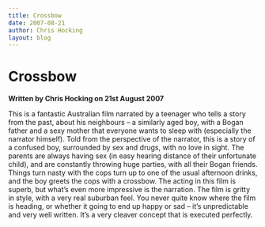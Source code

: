 ```yaml
---
title: Crossbow
date: 2007-08-21
author: Chris Hocking
layout: blog
---
```

# Crossbow

**Written by Chris Hocking on 21st August 2007**

This is a fantastic Australian film narrated by a teenager who tells a story from the past, about his neighbours – a similarly aged boy, with a Bogan father and a sexy mother that everyone wants to sleep with (especially the narrator himself). Told from the perspective of the narrator, this is a story of a confused boy, surrounded by sex and drugs, with no love in sight. The parents are always having sex (in easy hearing distance of their unfortunate child), and are constantly throwing huge parties, with all their Bogan friends. Things turn nasty with the cops turn up to one of the usual afternoon drinks, and the boy greets the cops with a crossbow. The acting in this film is superb, but what’s even more impressive is the narration. The film is gritty in style, with a very real suburban feel. You never quite know where the film is heading, or whether it going to end up happy or sad – it’s unpredictable and very well written. It’s a very cleaver concept that is executed perfectly.